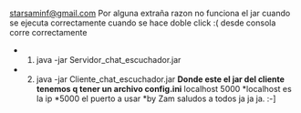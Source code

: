 starsaminf@gmail.com
Por alguna extraña razon no funciona el jar cuando se ejecuta correctamente cuando se hace doble click :(
desde consola corre correctamente 
* 1) 	java -jar Servidor_chat_escuchador.jar
* 2)	java -jar Cliente_chat_escuchador.jar 
**Donde este el jar del cliente tenemos q tener un archivo config.ini**
localhost
5000
*localhost es la ip
*5000 	  el puerto a usar 
*by Zam saludos a todos ja ja ja.
 :-]
